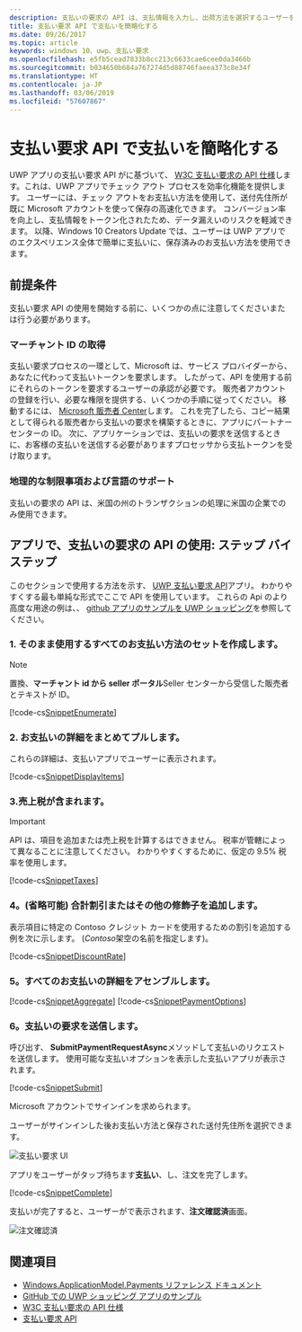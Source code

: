 ```yaml
---
description: 支払いの要求の API は、支払情報を入力し、出荷方法を選択するユーザーを要求する場合のプロセスをバイパスする UWP アプリの統合ソリューションを提供します。
title: 支払い要求 API で支払いを簡略化する
ms.date: 09/26/2017
ms.topic: article
keywords: windows 10、uwp、支払い要求
ms.openlocfilehash: e5fb5cead7833b8cc213c6633cae6cee0da3466b
ms.sourcegitcommit: b034650b684a767274d5d88746faeea373c8e34f
ms.translationtype: HT
ms.contentlocale: ja-JP
ms.lasthandoff: 03/06/2019
ms.locfileid: "57607867"
---
```

# <a name="simplify-payments-with-the-payment-request-api"></a>支払い要求 API で支払いを簡略化する
UWP アプリの支払い要求 API がに基づいて、 [W3C 支払い要求の API 仕様](https://w3c.github.io/browser-payment-api/)します。これは、UWP アプリでチェック アウト プロセスを効率化機能を提供します。 ユーザーには、チェック アウトをお支払い方法を使用して、送付先住所が既に Microsoft アカウントを使って保存の高速化できます。 コンバージョン率を向上し、支払情報をトークン化されたため、データ漏えいのリスクを軽減できます。 以降、Windows 10 Creators Update では、ユーザーは UWP アプリでのエクスペリエンス全体で簡単に支払いに、保存済みのお支払い方法を使用できます。

## <a name="prerequisites"></a>前提条件
支払い要求 API の使用を開始する前に、いくつかの点に注意してくださいまたは行う必要があります。

### <a name="getting-a-merchant-id"></a>マーチャント ID の取得
支払い要求プロセスの一環として、Microsoft は、サービス プロバイダーから、あなたに代わって支払いトークンを要求します。 したがって、API を使用する前にそれらのトークンを要求するユーザーの承認が必要です。  販売者アカウントの登録を行い、必要な権限を提供する、いくつかの手順に従ってください。 移動するには、 [Microsoft 販売者 Center](https://seller.microsoft.com/en-us/dashboard/registration/seller/?accountprogram=uwp)します。 これを完了したら、コピー結果として得られる販売者から支払いの要求を構築するときに、アプリにパートナー センターの ID。 次に、アプリケーションでは、支払いの要求を送信するときに、お客様の支払いを送信する必要がありますプロセッサから支払トークンを受け取ります。

### <a name="geographic-restrictions-and-language-support"></a>地理的な制限事項および言語のサポート
支払いの要求の API は、米国の州のトランザクションの処理に米国の企業でのみ使用できます。

## <a name="using-the-payment-request-api-in-your-app-step-by-step"></a>アプリで、支払いの要求の API の使用: ステップ バイ ステップ
このセクションで使用する方法を示す、 [UWP 支払い要求 API](https://docs.microsoft.com/en-us/uwp/api/windows.applicationmodel.payments)アプリ。 わかりやすくする最も単純な形式でここで API を使用しています。 これらの Api のより高度な用途の例は、、 [github アプリのサンプルを UWP ショッピング](https://github.com/Microsoft/Windows-appsample-shopping)を参照してください。

### <a name="1-create-a-set-of-all-the-payment-options-that-you-accept"></a>1. そのまま使用するすべてのお支払い方法のセットを作成します。
> [!Note]
> 置換、**マーチャント id から seller ポータル**Seller センターから受信した販売者とテキストが ID。

[!code-cs[SnippetEnumerate](./code/PaymentsApiSample/PaymentsApiSample/MainPage.xaml.cs#SnippetEnumerate)]

### <a name="2-pull-the-payment-details-together"></a>2. お支払いの詳細をまとめてプルします。 

これらの詳細は、支払いアプリでユーザーに表示されます。 

[!code-cs[SnippetDisplayItems](./code/PaymentsApiSample/PaymentsApiSample/MainPage.xaml.cs#SnippetDisplayItems)]

### <a name="3-include-the-sales-tax"></a>3.売上税が含まれます。 

> [!Important]
> API は、項目を追加または売上税を計算するはできません。 税率が管轄によって異なることに注意してください。 わかりやすくするために、仮定の 9.5% 税率を使用します。

[!code-cs[SnippetTaxes](./code/PaymentsApiSample/PaymentsApiSample/MainPage.xaml.cs#SnippetTaxes)]

### <a name="4-optional--add-discounts-or-other-modifiers-to-the-total"></a>4。(省略可能) 合計割引またはその他の修飾子を追加します。 

表示項目に特定の Contoso クレジット カードを使用するための割引を追加する例を次に示します。 (*Contoso*架空の名前を指定します)。

[!code-cs[SnippetDiscountRate](./code/PaymentsApiSample/PaymentsApiSample/MainPage.xaml.cs#SnippetDiscountRate)]

### <a name="5-assemble-all-the-payment-details"></a>5。すべてのお支払いの詳細をアセンブルします。

[!code-cs[SnippetAggregate](./code/PaymentsApiSample/PaymentsApiSample/MainPage.xaml.cs#SnippetAggregate)]
[!code-cs[SnippetPaymentOptions](./code/PaymentsApiSample/PaymentsApiSample/MainPage.xaml.cs#SnippetPaymentOptions)]

### <a name="6-submit-the-payment-request"></a>6。支払いの要求を送信します。 

呼び出す、 **SubmitPaymentRequestAsync**メソッドして支払いのリクエストを送信します。 使用可能な支払いオプションを表示した支払いアプリが表示されます。

[!code-cs[SnippetSubmit](./code/PaymentsApiSample/PaymentsApiSample/MainPage.xaml.cs#SnippetSubmit)]

Microsoft アカウントでサインインを求められます。

ユーザーがサインインした後お支払い方法と保存された送付先住所を選択できます。

![支払い要求 UI](./images/33.png "支払い要求 UI")

アプリをユーザーがタップ待ちます**支払い**、し、注文を完了します。

[!code-cs[SnippetComplete](./code/PaymentsApiSample/PaymentsApiSample/MainPage.xaml.cs#SnippetComplete)]

支払いが完了すると、ユーザーがで表示されます、**注文確認済**画面。

![注文確認済](./images/44.png "順序の確認 ")

## <a name="see-also"></a>関連項目
- [Windows.ApplicationModel.Payments リファレンス ドキュメント](https://docs.microsoft.com/en-us/uwp/api/windows.applicationmodel.payments)
- [GitHub での UWP ショッピング アプリのサンプル](https://github.com/Microsoft/Windows-appsample-shopping)
- [W3C 支払い要求の API 仕様](https://www.w3.org/TR/payment-request/)
- [支払い要求 API ](https://docs.microsoft.com/en-us/microsoft-edge/dev-guide/device/payment-request-api)

